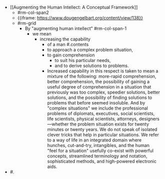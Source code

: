 - [[Augmenting the Human Intellect: A Conceptual Framework]]
    - #rm-col-span2
    - {{iframe: https://www.dougengelbart.org/content/view/138}}
    - #rm-grid
        - By "augmenting human intellect" #rm-col-span-1
            - we mean 
                - increasing the capability 
                    - of a man #.contents
                    - to approach a complex problem situation, 
                    - to gain comprehension
                        -  to suit his particular needs, 
                        - and to derive solutions to problems. 
                    - Increased capability in this respect is taken to mean a mixture of the following: more-rapid comprehension, better comprehension, the possibility of gaining a useful degree of comprehension in a situation that previously was too complex, speedier solutions, better solutions, and the possibility of finding solutions to problems that before seemed insoluble. And by "complex situations" we include the professional problems of diplomats, executives, social scientists, life scientists, physical scientists, attorneys, designers—whether the problem situation exists for twenty minutes or twenty years. We do not speak of isolated clever tricks that help in particular situations. We refer to a way of life in an integrated domain where hunches, cut-and-try, intangibles, and the human "feel for a situation" usefully co-exist with powerful concepts, streamlined terminology and notation, sophisticated methods, and high-powered electronic aids.
- #.
